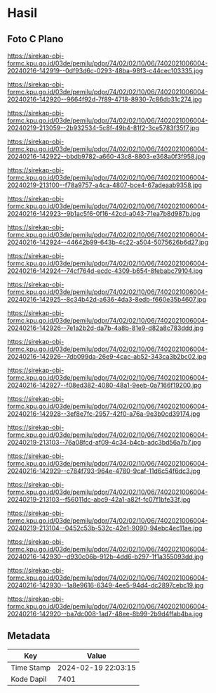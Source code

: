 # Hasil

## Foto C Plano

https://sirekap-obj-formc.kpu.go.id/03de/pemilu/pdpr/74/02/02/10/06/7402021006004-20240216-142919--0df93d6c-0293-48ba-98f3-c44cec103335.jpg

https://sirekap-obj-formc.kpu.go.id/03de/pemilu/pdpr/74/02/02/10/06/7402021006004-20240216-142920--9664f92d-7f89-4718-8930-7c86db31c274.jpg

https://sirekap-obj-formc.kpu.go.id/03de/pemilu/pdpr/74/02/02/10/06/7402021006004-20240219-213059--2b932534-5c8f-49b4-81f2-3ce5783f35f7.jpg

https://sirekap-obj-formc.kpu.go.id/03de/pemilu/pdpr/74/02/02/10/06/7402021006004-20240216-142922--bbdb9782-a660-43c8-8803-e368a0f3f958.jpg

https://sirekap-obj-formc.kpu.go.id/03de/pemilu/pdpr/74/02/02/10/06/7402021006004-20240219-213100--f78a9757-a4ca-4807-bce4-67adeaab9358.jpg

https://sirekap-obj-formc.kpu.go.id/03de/pemilu/pdpr/74/02/02/10/06/7402021006004-20240216-142923--9b1ac5f6-0f16-42cd-a043-71ea7b8d987b.jpg

https://sirekap-obj-formc.kpu.go.id/03de/pemilu/pdpr/74/02/02/10/06/7402021006004-20240216-142924--44642b99-643b-4c22-a504-5075626b6d27.jpg

https://sirekap-obj-formc.kpu.go.id/03de/pemilu/pdpr/74/02/02/10/06/7402021006004-20240216-142924--74cf764d-ecdc-4309-b654-8febabc79104.jpg

https://sirekap-obj-formc.kpu.go.id/03de/pemilu/pdpr/74/02/02/10/06/7402021006004-20240216-142925--8c34b42d-a636-4da3-8edb-f660e35b4607.jpg

https://sirekap-obj-formc.kpu.go.id/03de/pemilu/pdpr/74/02/02/10/06/7402021006004-20240216-142926--7e1a2b2d-da7b-4a8b-81e9-d82a8c783ddd.jpg

https://sirekap-obj-formc.kpu.go.id/03de/pemilu/pdpr/74/02/02/10/06/7402021006004-20240216-142926--7db099da-26e9-4cac-ab52-343ca3b2bc02.jpg

https://sirekap-obj-formc.kpu.go.id/03de/pemilu/pdpr/74/02/02/10/06/7402021006004-20240216-142927--f08ed382-4080-48a1-9eeb-0a7166f19200.jpg

https://sirekap-obj-formc.kpu.go.id/03de/pemilu/pdpr/74/02/02/10/06/7402021006004-20240216-142928--3ef8e7fc-2957-42f0-a76a-9e3b0cd39174.jpg

https://sirekap-obj-formc.kpu.go.id/03de/pemilu/pdpr/74/02/02/10/06/7402021006004-20240219-213103--76a08fcd-af09-4c34-b4cb-adc3bd56a7b7.jpg

https://sirekap-obj-formc.kpu.go.id/03de/pemilu/pdpr/74/02/02/10/06/7402021006004-20240216-142929--c784f793-964e-4780-9caf-11d6c54f6dc3.jpg

https://sirekap-obj-formc.kpu.go.id/03de/pemilu/pdpr/74/02/02/10/06/7402021006004-20240219-213103--f56011dc-abc9-42a1-a82f-fc07f1bfe33f.jpg

https://sirekap-obj-formc.kpu.go.id/03de/pemilu/pdpr/74/02/02/10/06/7402021006004-20240219-213104--0452c53b-532c-42e1-9090-94ebc4ec11ae.jpg

https://sirekap-obj-formc.kpu.go.id/03de/pemilu/pdpr/74/02/02/10/06/7402021006004-20240216-142930--d930c06b-912b-4dd6-b297-1f1a355093dd.jpg

https://sirekap-obj-formc.kpu.go.id/03de/pemilu/pdpr/74/02/02/10/06/7402021006004-20240216-142930--1a8e9616-6349-4ee5-94d4-dc2897cebc19.jpg

https://sirekap-obj-formc.kpu.go.id/03de/pemilu/pdpr/74/02/02/10/06/7402021006004-20240216-142920--ba7dc008-1ad7-48ee-8b99-2b9d4ffab4ba.jpg


## Metadata

| Key        | Value               |
| ---------- | ------------------- |
| Time Stamp | 2024-02-19 22:03:15 |
| Kode Dapil | 7401                |



